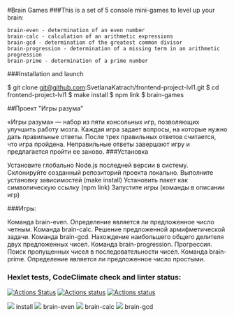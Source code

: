 #Brain Games
###This is a set of 5 console mini-games to level up your brain:

    brain-even - determination of an even number
    brain-calc - calculation of an arithmetic expressions
    brain-gcd - determination of the greatest common divisor
    brain-progression - determination of a missing term in an arithmetic progression
    brain-prime - determination of a prime number
    
###Installation and launch

$ git clone git@github.com:SvetlanaKatrach/frontend-project-lvl1.git
$ cd frontend-project-lvl1
$ make install
$ npm link
$ brain-games

##Проект "Игры разума"

«Игры разума» — набор из пяти консольных игр, позволяющих улучшить работу мозга. Каждая игра задает вопросы, на которые нужно дать правильные ответы. После трех правильных ответов считается, что игра пройдена. Неправильные ответы завершают игру и предлагается пройти ее заново. 
###Установка

Установите глобально Node.js последней версии в систему.
Склонируйте созданный репозиторий проекта локально.
Выполните установку зависимостей (make install)
Установить пакет как символическую ссылку (npm link)
Запустите игры (команды в описании игр)

###Игры:

Команда brain-even. Определение является ли предложенное число четным.
Команда brain-calc. Решение предложенной армифметической задачи.
Команда brain-gcd. Нахождение наибольшего общего делителя двух предложенных чисел.
Команда brain-progression. Прогрессия. Поиск пропущенных чисел в последовательности чисел.
Команда brain-prime. Определение является ли предложенное число простыми.

### Hexlet tests, CodeClimate check and linter status:
[![Actions Status](https://github.com/SvetlanaKatrach/frontend-project-lvl1/workflows/hexlet-check/badge.svg)](https://github.com/SvetlanaKatrach/frontend-project-lvl1/actions)
[![Actions status](https://api.codeclimate.com/v1/badges/a99a88d28ad37a79dbf6/maintainability)](https://codeclimate.com/github/SvetlanaKatrach/frontend-project-lvl1/maintainability)
[![Actions status](https://github.com/SvetlanaKatrach/frontend-project-lvl1/workflows/make-lint/badge.svg)](https://github.com/SvetlanaKatrach/frontend-project-lvl1/actions/)

<a href="https://asciinema.org/a/YAJQ5fCgP8USmcOwT0BEb1qbd" target="_blank"><img src="https://asciinema.org/a/YAJQ5fCgP8USmcOwT0BEb1qbd.svg" /></a> install 
<a href="https://asciinema.org/a/mMLUftQcuB0TydBsPw3bjIGLB" target="_blank"><img src="https://asciinema.org/a/mMLUftQcuB0TydBsPw3bjIGLB.svg" /></a> brain-even
<a href="https://asciinema.org/a/y1Jay4yUpi0EdINJ4ftat2dKC" target="_blank"><img src="https://asciinema.org/a/y1Jay4yUpi0EdINJ4ftat2dKC.svg" /></a> brain-calc
<a href="https://asciinema.org/a/SeZAGHsziblVcEoTgAQVH5Tjl" target="_blank"><img src="https://asciinema.org/a/SeZAGHsziblVcEoTgAQVH5Tjl.svg" /></a> brain-gcd